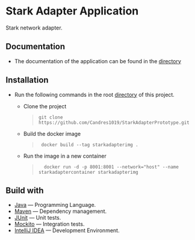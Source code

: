 # Stark Adapter Application

Stark network adapter.

## Documentation

* The documentation of the application can be found in the [directory](../Documents)


## Installation

* Run the following commands in the root [directory]() of this project.
    
    * Clone the project
       > ```
       > git clone https://github.com/Candres1019/StarkAdapterPrototype.git
       > ```

    * Build the docker image
       > ```
       >  docker build --tag starkadapterimg .
       > ```

    * Run the image in a new container
       > ```
       >   docker run -d -p 8001:8001 --network="host" --name starkadaptercontainer starkadapterimg
       > ```


## Build with

* [Java](https://www.java.com/es/) — Programming Language.
* [Maven](https://maven.apache.org/) — Dependency management.
* [JUnit](https://junit.org/junit5/) — Unit tests.
* [Mockito](https://site.mockito.org/) — Integration tests.
* [IntelliJ IDEA](https://www.jetbrains.com/es-es/idea/) — Development Environment.
